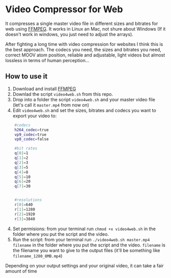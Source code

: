# Video Compressor for Web

It compresses a single master video file in different sizes and bitrates for web using [FFMPEG](https://www.ffmpeg.org/). It works in Linux an Mac, not shure about Windows (If it doesn't work in windows, you just need to adjust the arrays).

After fighting a long time with video compression for websites I think this is the best approach. The codecs you need, the sizes and bitrates you need, correct MOOV atom position, reliable and adjustable, light videos but almost lossless in terms of human perception...

## How to use it

1) Download and install [FFMPEG](https://www.ffmpeg.org/download.html)
2) Downlad the script `video4web.sh` from this repo.
3) Drop into a folder the script `video4web.sh` and your master video file (let's call it `master.mp4` from now on)
4) Edit `video4web.sh` and set the sizes, bitrates and codecs you want to export your video to:
  ```sh
      #codecs
      h264_codec=true
      vp9_codec=true
      vp8_codec=false

      #bit rates
      q[0]=1
      q[1]=2
      q[2]=3
      q[3]=5
      q[4]=8
      q[5]=10
      q[6]=20
      q[7]=30


      #resolutions
      r[0]=640
      r[1]=1280
      r[2]=1920
      r[3]=3840
  ````
4) Set permisions: from your terminal run `chmod +x video4web.sh` in the folder where you put the script and the video.
5) Run the script: from your terminal run `./video4web.sh master.mp4 filename` in the folder where you put the script and the video. `filename` is the filename you want to give to the output files (it'll be something like `filename_1280_8MB.mp4`)

Depending on your output settings and your original video, it can take a fair amount of time 
